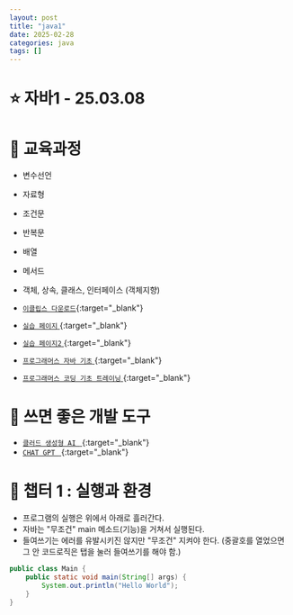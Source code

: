 ```yaml
---
layout: post
title: "java1"
date: 2025-02-28
categories: java
tags: []
---
```



# ⭐️ 자바1 - 25.03.08

# 📌 교육과정
-  변수선언
- 자료형
- 조건문 
- 반복문
- 배열
- 메서드
- 객체, 상속, 클래스, 인터페이스 (객체지향)
- [`이클립스 다운로드`](https://www.eclipse.org/downloads/){:target="_blank"}
- [`실습 페이지` ](https://www.onlinegdb.com/online_java_compiler){:target="_blank"}
- [`실습 페이지2` ](https://replit.com/~){:target="_blank"}

- [`프로그래머스 자바 기초` ](https://school.programmers.co.kr/learn/courses/5/5-%EB%AC%B4%EB%A3%8C-%EC%9E%90%EB%B0%94-%EC%9E%85%EB%AC%B8){:target="_blank"}
- [`프로그래머스 코딩 기초 트레이닝` ](https://school.programmers.co.kr/learn/challenges/training?order=acceptance_desc&page=1&languages=java){:target="_blank"}
<!-- - [`점프투 스프링부트` ](https://wikidocs.net/book/7601){:target="_blank"} -->


# 📌 쓰면 좋은 개발 도구
- [`클러드 생성형 AI ` ](https://claude.ai/new){:target="_blank"}
- [`CHAT GPT ` ](https://chatgpt.com/){:target="_blank"}


# 📌 챕터 1 : 실행과 환경

- 프로그램의 실행은 위에서 아래로 흘러간다.
- 자바는 "무조건" main 메소드(기능)을 거쳐서 실행된다.
- 들여쓰기는 에러를 유발시키진 않지만 "무조건" 지켜야 한다. (중괄호를 열었으면 그 안 코드로직은 탭을 눌러 들여쓰기를 해야 함.)
```java
public class Main {
	public static void main(String[] args) {
		System.out.println("Hello World");
	}
}
```
